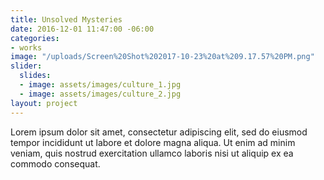 ```yaml
---
title: Unsolved Mysteries
date: 2016-12-01 11:47:00 -06:00
categories:
- works
image: "/uploads/Screen%20Shot%202017-10-23%20at%209.17.57%20PM.png"
slider:
  slides:
  - image: assets/images/culture_1.jpg
  - image: assets/images/culture_2.jpg
layout: project
---
```


Lorem ipsum dolor sit amet, consectetur adipiscing elit, sed do eiusmod tempor incididunt ut labore et dolore magna aliqua. Ut enim ad minim veniam, quis nostrud exercitation ullamco laboris nisi ut aliquip ex ea commodo consequat.
